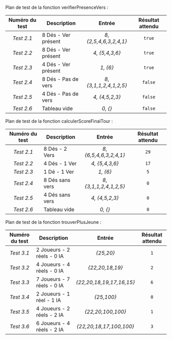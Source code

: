 Plan de test de la fonction verifierPresenceVers :

| Numéro du test | Description                      |         Entrée         | Résultat attendu |
|     :---:      |         -----------------        |         :---:          |      :---:       |
| *Test 2.1*     | 8 Dés - Ver présent              | *8, {2,5,4,6,3,2,4,1}* |      `true`      |
| *Test 2.2*     | 8 Dés - Ver présent              | *4, {5,4,3,6}*         |      `true`      |
| *Test 2.3*     | 4 Dés - Ver présent              | *1, {6}*               |      `true`      |
| *Test 2.4*     | 8 Dés - Pas de vers              | *8, {3,1,1,2,4,1,2,5}* |      `false`     |
| *Test 2.5*     | 4 Dés - Pas de vers              | *4, {4,5,2,3}*         |      `false`     |
| *Test 2.6*     | Tableau vide                     | *0, {}*                |      `false`     |

Plan de test de la fonction calculerScoreFinalTour :

| Numéro du test | Description                      |         Entrée         | Résultat attendu |
|     :---:      |         -----------------        |         :---:          |      :---:       |
| *Test 2.1*     | 8 Dés - 2 Vers                   | *8, {6,5,4,6,3,2,4,1}* |      `29`        |
| *Test 2.2*     | 4 Dés - 1 Ver                    | *4, {5,4,3,6}*         |      `17`        |
| *Test 2.3*     | 1 Dé - 1 Ver                     | *1, {6}*               |      `5`         |
| *Test 2.4*     | 8 Dés sans vers                  | *8, {3,1,1,2,4,1,2,5}* |      `0`         |
| *Test 2.5*     | 4 Dés sans vers                  | *4, {4,5,2,3}*         |      `0`         |
| *Test 2.6*     | Tableau vide                     | *0, {}*                |      `0`         |

Plan de test de la fonction trouverPlusJeune :

| Numéro du test | Description                      |          Entrée          | Résultat attendu |
|     :---:      |         -----------------        |          :---:           |      :---:       |
| *Test 3.1*     | 2 Joueurs - 2 réels - 0 IA       |        *{25,20}*         |       `1`        |
| *Test 3.2*     | 4 Joueurs - 4 réels - 0 IA       |     *{22,20,18,19}*      |       `2`        |
| *Test 3.3*     | 7 Joueurs - 7 réels - 0 IA       | *{22,20,18,19,17,16,15}* |       `6`        |
| *Test 3.4*     | 2 Joueurs - 1 réel - 1 IA        |       *{25,100}*         |       `0`        |
| *Test 3.5*     | 4 Joueurs - 2 réels - 2 IA       |    *{22,20,100,100}*     |       `1`        |
| *Test 3.6*     | 6 Joueurs - 4 réels - 2 IA       |  *{22,20,18,17,100,100}* |       `3`        |